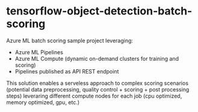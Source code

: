 # tensorflow-object-detection-batch-scoring

Azure ML batch scoring sample project leveraging:
- Azure ML Pipelines
- Azure ML Compute (dynamic on-demand clusters for training and scoring)
- Pipelines published as API REST endpoint

This solution enables a serveless approach to complex scoring scenarios (potential data preprocessing, quality control + scoring + post processing steps) leveraring different compute nodes for each job (cpu optimized, memory optimized, gpu, etc.)